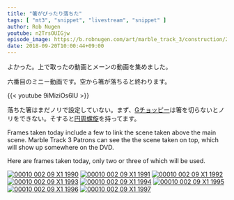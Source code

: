 ```yaml
---
title: "箸がぴったり落ちた"
tags: [ "mt3", "snippet", "livestream", "snippet" ]
author: Rob Nugen
youtube: n2TrsOUIGjw
episode_image: https://b.robnugen.com/art/marble_track_3/construction/2018/2018_sep_20_suspended_chopstick.jpg
date: 2018-09-20T10:00:44+09:00
---
```


よかった。上で取ったの動画とメーンの動画を集めました。 <!-- I have officially linked the scene taken from the top and the main scene. -->

六番目のミニー動画です。空から箸が落ちると終わります。 <!-- Here is the latest version of the sixth snippet.  The last few frames
show a chopstick falling out of the sky. -->

{{< youtube 9iMiziOs6lU >}}

落ちた箸はまだノリで設定していない。まず、[Gチョッピー](/ja/gc)は箸を切らないとノリをできない。そすると[円周螺旋](/ja/p/os)を持ってます。
<!-- I have not yet glued the chopstick into place.  First, G-Choppy has to cut it.  Afterward it will support the outer spiral. -->

Frames taken today include a few to link the scene taken above the
main scene.  Marble Track 3 Patrons can see the the scene taken on
top, which will show up somewhere on the DVD.

Here are frames taken today, only two or three of which will be used.

[![00010 002 09 X1 1990](//b.robnugen.com/art/marble_track_3/frames/2018/thumbs/00010_002_09_X1_1990.jpg)](//b.robnugen.com/art/marble_track_3/frames/2018/00010_002_09_X1_1990.jpg)
[![00010 002 09 X1 1991](//b.robnugen.com/art/marble_track_3/frames/2018/thumbs/00010_002_09_X1_1991.jpg)](//b.robnugen.com/art/marble_track_3/frames/2018/00010_002_09_X1_1991.jpg)
[![00010 002 09 X1 1992](//b.robnugen.com/art/marble_track_3/frames/2018/thumbs/00010_002_09_X1_1992.jpg)](//b.robnugen.com/art/marble_track_3/frames/2018/00010_002_09_X1_1992.jpg)
[![00010 002 09 X1 1993](//b.robnugen.com/art/marble_track_3/frames/2018/thumbs/00010_002_09_X1_1993.jpg)](//b.robnugen.com/art/marble_track_3/frames/2018/00010_002_09_X1_1993.jpg)
[![00010 002 09 X1 1994](//b.robnugen.com/art/marble_track_3/frames/2018/thumbs/00010_002_09_X1_1994.jpg)](//b.robnugen.com/art/marble_track_3/frames/2018/00010_002_09_X1_1994.jpg)
[![00010 002 09 X1 1995](//b.robnugen.com/art/marble_track_3/frames/2018/thumbs/00010_002_09_X1_1995.jpg)](//b.robnugen.com/art/marble_track_3/frames/2018/00010_002_09_X1_1995.jpg)
[![00010 002 09 X1 1996](//b.robnugen.com/art/marble_track_3/frames/2018/thumbs/00010_002_09_X1_1996.jpg)](//b.robnugen.com/art/marble_track_3/frames/2018/00010_002_09_X1_1996.jpg)
[![00010 002 09 X1 1997](//b.robnugen.com/art/marble_track_3/frames/2018/thumbs/00010_002_09_X1_1997.jpg)](//b.robnugen.com/art/marble_track_3/frames/2018/00010_002_09_X1_1997.jpg)
